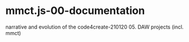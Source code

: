 # mmct.js-00-documentation
narrative and evolution of the code4create-210120 05. DAW projects (incl. mmct)
